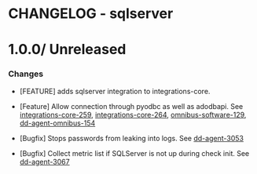 # CHANGELOG - sqlserver

1.0.0/ Unreleased
==================

### Changes

* [FEATURE] adds sqlserver integration to integrations-core.
* [Feature] Allow connection through pyodbc as well as adodbapi. See [integrations-core-259](https://github.com/DataDog/integrations-core/pull/259), [integrations-core-264](https://github.com/DataDog/integrations-core/pull/264), [omnibus-software-129](https://github.com/DataDog/omnibus-software/pull/129), [dd-agent-omnibus-154](https://github.com/DataDog/dd-agent-omnibus/pull/154)

* [Bugfix] Stops passwords from leaking into logs. See [dd-agent-3053](https://github.com/datadog/dd-agent/issues/3053)
* [Bugfix] Collect metric list if SQLServer is not up during check init. See [dd-agent-3067](https://github.com/datadog/dd-agent/issues/3067)

